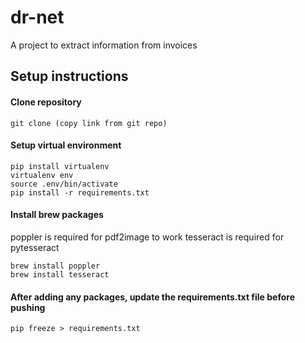 # dr-net

A project to extract information from invoices

## Setup instructions
#### Clone repository
```git clone (copy link from git repo)```

#### Setup virtual environment
```
pip install virtualenv
virtualenv env
source .env/bin/activate
pip install -r requirements.txt
```

#### Install brew packages
poppler is required for pdf2image to work
tesseract is required for pytesseract
```
brew install poppler
brew install tesseract
```

#### After adding any packages, update the requirements.txt file before pushing
```pip freeze > requirements.txt```
